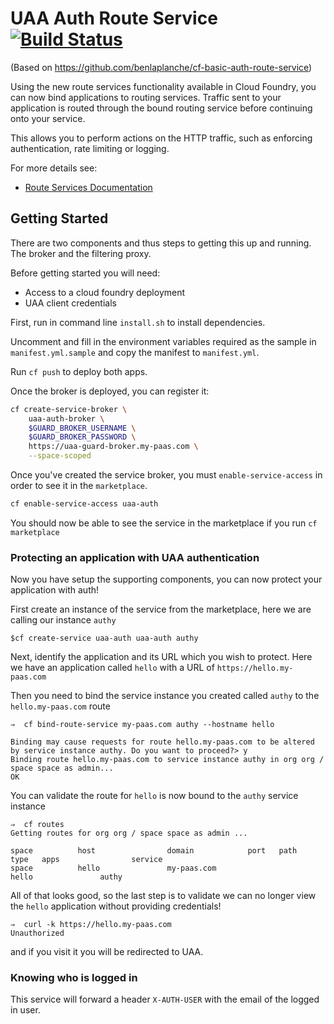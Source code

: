 # UAA Auth Route Service [![Build Status](https://travis-ci.org/cloudfoundry-community/cf-uaa-guard-service.svg?branch=master)](https://travis-ci.org/cloudfoundry-community/cf-uaa-guard-service)

(Based on https://github.com/benlaplanche/cf-basic-auth-route-service)

Using the new route services functionality available in Cloud Foundry, you can now bind applications to routing services.
Traffic sent to your application is routed through the bound routing service before continuing onto your service.

This allows you to perform actions on the HTTP traffic, such as enforcing authentication, rate limiting or logging.

For more details see:
* [Route Services Documentation](http://docs.cloudfoundry.org/services/route-services.html)

## Getting Started

There are two components and thus steps to getting this up and running. The broker and the filtering proxy.

Before getting started you will need:

- Access to a cloud foundry deployment
- UAA client credentials

First, run in command line `install.sh` to install dependencies.

Uncomment and fill in the environment variables required as the sample in `manifest.yml.sample` and copy the manifest to `manifest.yml`.

Run `cf push` to deploy both apps.

Once the broker is deployed, you can register it:

```sh
cf create-service-broker \
    uaa-auth-broker \
    $GUARD_BROKER_USERNAME \
    $GUARD_BROKER_PASSWORD \
    https://uaa-guard-broker.my-paas.com \
    --space-scoped
```

Once you've created the service broker, you must `enable-service-access` in
order to see it in the `marketplace`.

```sh
cf enable-service-access uaa-auth
```

You should now be able to see the service in the marketplace if you run `cf marketplace`

### Protecting an application with UAA authentication

Now you have setup the supporting components, you can now protect your application with auth!

First create an instance of the service from the marketplace, here we are calling our instance `authy`
```
$cf create-service uaa-auth uaa-auth authy
```

Next, identify the application and its URL which you wish to protect. Here we have an application called `hello` with a URL of `https://hello.my-paas.com`

Then you need to bind the service instance you created called `authy` to the `hello.my-paas.com` route
```
⇒  cf bind-route-service my-paas.com authy --hostname hello

Binding may cause requests for route hello.my-paas.com to be altered by service instance authy. Do you want to proceed?> y
Binding route hello.my-paas.com to service instance authy in org org / space space as admin...
OK
```

You can validate the route for `hello` is now bound to the `authy` service instance
```
⇒  cf routes
Getting routes for org org / space space as admin ...

space          host                domain            port   path   type   apps                service
space          hello               my-paas.com                            hello               authy
```

All of that looks good, so the last step is to validate we can no longer view the `hello` application without providing credentials!

```
⇒  curl -k https://hello.my-paas.com
Unauthorized
```

and if you visit it you will be redirected to UAA.

### Knowing who is logged in

This service will forward a header `X-AUTH-USER` with the email of the logged in user.
